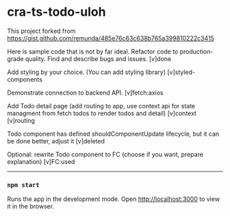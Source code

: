 # cra-ts-todo-uloh

This project forked from https://gist.github.com/remunda/485e76c63c638b765a399810222c3415

Here is sample code that is not by far ideal.
Refactor code to production-grade quality.
Find and describe bugs and issues.
[v]done

Add styling by your choice. (You can add styling library)
[v]styled-components 

Demonstrate connection to backend API.
[v]fetch:axios

Add Todo detail page (add routing to app, use context api for state managment from fetch todos to render todos and detail)
[v]context
[v]routing

Todo component has defined shouldComponentUpdate lifecycle, but it can be done better, adjust it
[v]deleted

Optional: rewrite Todo component to FC (choose if you want, prepare explanation)
[v]FC:used

----------------------------------------------------------------------------------------------------------------------------------------
### `npm start`
Runs the app in the development mode.
Open [http://localhost:3000](http://localhost:3000) to view it in the browser.